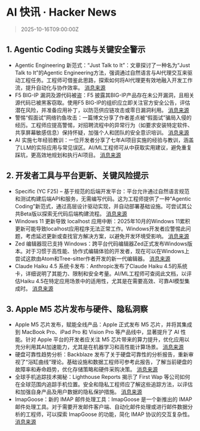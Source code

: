 # AI 快讯 · Hacker News

> 2025-10-16T09:00:00Z

## 1. Agentic Coding 实践与关键安全警示

- Agentic Engineering 新范式：“Just Talk to It”：文章探讨了一种名为“Just Talk to It”的Agentic Engineering方法，强调通过自然语言与AI代理交互来驱动工程任务。工程师可借鉴此思路，探索如何将AI代理更有效地融入开发工作流，提升自动化与协作效率。 [消息来源](https://steipete.me/posts/just-talk-to-it)
- F5 BIG-IP 漏洞及源代码被盗：F5 披露其BIG-IP产品存在未公开漏洞，且相关源代码已被黑客窃取。使用F5 BIG-IP的组织应立即关注官方安全公告，评估潜在风险，并准备应用补丁，以防范供应链攻击或零日漏洞利用。 [消息来源](https://www.bleepingcomputer.com/news/security/f5-says-hackers-stole-undisclosed-big-ip-flaws-source-code/)
- 警惕“假面试”网络钓鱼攻击：一篇博文分享了作者差点被“假面试”骗局入侵的经历。工程师应提高警惕，对招聘流程中的异常行为（如要求安装特定软件、共享屏幕敏感信息）保持怀疑，加强个人和团队的安全意识培训。 [消息来源](https://blog.daviddodda.com/how-i-almost-got-hacked-by-a-job-interview)
- AI 实施七年经验教训：一位开发者分享了七年AI项目实施的经验与教训，涵盖了LLM的实际应用与常见误区。AI/ML工程师可从中获取实用建议，避免重复踩坑，更高效地规划和执行AI项目。 [消息来源](https://www.jampa.dev/p/llms-and-the-lessons-we-still-havent)

## 2. 开发者工具与平台更新、关键风险提示

- Specific (YC F25) – 基于规范的后端开发平台：平台允许通过自然语言规范和测试构建后端API和服务，无需编写代码。这为工程师提供了一种“Agentic Coding”新范式，通过高层设计驱动实现，并自动部署基础设施。可尝试其公共Beta版以探索无代码后端构建流程。 [消息来源](https://specific.dev/)
- Windows 11 更新导致 localhost 应用中断：2025年10月的Windows 11累积更新可能导致localhost应用程序无法正常工作。Windows开发者应警惕此问题，考虑延迟更新或查找官方解决方案，以避免开发环境受影响。 [消息来源](https://learn.microsoft.com/en-us/answers/questions/5585563/localhost-not-working-anymore-after-2025-10-cumula)
- Zed 编辑器现已支持 Windows：跨平台代码编辑器Zed正式发布Windows版本。对于习惯于高性能、协作式编辑体验的开发者，现在可以在Windows上尝试这款由Atom和Tree-sitter作者开发的新一代编辑器。 [消息来源](https://zed.dev/blog/zed-for-windows-is-here)
- Claude Haiku 4.5 系统卡发布：Anthropic发布了Claude Haiku 4.5的系统卡，详细说明了其能力、限制和安全考量。AI/ML工程师可查阅此文档，以评估Haiku 4.5在特定应用场景中的适用性，尤其是在需要高效、可靠AI模型集成时。 [消息来源](https://www.anthropic.com/news/claude-haiku-4-5)

## 3. Apple M5 芯片发布与硬件、隐私洞察

- Apple M5 芯片发布，赋能全线产品：Apple 正式发布 M5 芯片，并将其集成到 MacBook Pro、iPad Pro 和 Vision Pro 等产品线中，显著提升了 AI 性能。针对 Apple 平台的开发者应关注 M5 芯片带来的算力提升，优化应用以充分利用其AI加速能力，尤其是在机器学习和高性能计算场景。 [消息来源](https://www.apple.com/newsroom/2025/10/apple-unleashes-m5-the-next-big-leap-in-ai-performance-for-apple-silicon/)
- 硬盘可靠性趋势分析：Backblaze 发布了关于硬盘可靠性的分析报告，重新审视了“浴缸曲线”理论。基础设施和数据工程师可参考此报告，了解当前硬盘的故障率和寿命趋势，优化存储策略和硬件采购决策。 [消息来源](https://www.backblaze.com/blog/are-hard-drives-getting-better-lets-revisit-the-bathtub-curve/)
- 全球手机追踪技术揭秘：Lighthouse Reports 揭示了 First Wap 等公司如何在全球范围内追踪手机位置。安全和隐私工程师应了解这些追踪方法，以评估和加强自身产品及用户数据的隐私保护措施。 [消息来源](https://www.lighthousereports.com/methodology/surveillance-secrets-explainer/)
- ImapGoose：新的 IMAP 邮件处理工具：ImapGoose 是一个新推出的 IMAP 邮件处理工具。对于需要开发邮件客户端、自动化邮件处理或进行邮件数据分析的工程师，可以探索 ImapGoose 的功能，简化 IMAP 协议的交互复杂性。 [消息来源](https://whynothugo.nl/journal/2025/10/15/introducing-imapgoose/)
